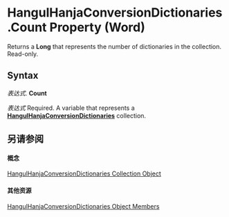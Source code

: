 
# HangulHanjaConversionDictionaries.Count Property (Word)

Returns a  **Long** that represents the number of dictionaries in the collection. Read-only.


## Syntax

 _表达式_. **Count**

 _表达式_ Required. A variable that represents a **[HangulHanjaConversionDictionaries](b6ed1c54-428b-c160-a2bd-642978660f44.md)** collection.


## 另请参阅


#### 概念


[HangulHanjaConversionDictionaries Collection Object](b6ed1c54-428b-c160-a2bd-642978660f44.md)
#### 其他资源


[HangulHanjaConversionDictionaries Object Members](http://msdn.microsoft.com/library/ece4e682-9ddd-9fee-693e-820c83a87226%28Office.15%29.aspx)